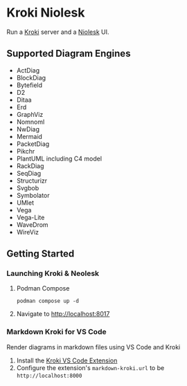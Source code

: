 # Kroki Niolesk

Run a [Kroki](https://kroki.io/) server and a [Niolesk](https://github.com/webgiss/niolesk) UI.

## Supported Diagram Engines

- ActDiag
- BlockDiag
- Bytefield
- D2
- Ditaa
- Erd
- GraphViz
- Nomnoml
- NwDiag
- Mermaid
- PacketDiag
- Pikchr
- PlantUML including C4 model
- RackDiag
- SeqDiag
- Structurizr
- Svgbob
- Symbolator
- UMlet
- Vega
- Vega-Lite
- WaveDrom
- WireViz

## Getting Started

### Launching Kroki & Neolesk

1. Podman Compose

   ```shell
   podman compose up -d
   ```

2. Navigate to [http://localhost:8017](http://localhost:8017)

### Markdown Kroki for VS Code

Render diagrams in markdown files using VS Code and Kroki

1. Install the [Kroki VS Code Extension](https://marketplace.visualstudio.com/items?itemName=pomdtr.markdown-kroki)
2. Configure the extension's `markdown-kroki.url` to be `http://localhost:8000`
